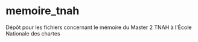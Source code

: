 # memoire_tnah
Dépôt pour les fichiers concernant le mémoire du Master 2 TNAH à l'École Nationale des chartes
